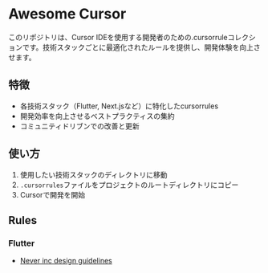 # Awesome Cursor

このリポジトリは、Cursor IDEを使用する開発者のための.cursorruleコレクションです。技術スタックごとに最適化されたルールを提供し、開発体験を向上させます。

## 特徴

- 各技術スタック（Flutter, Next.jsなど）に特化したcursorrules
- 開発効率を向上させるベストプラクティスの集約
- コミュニティドリブンでの改善と更新

## 使い方

1. 使用したい技術スタックのディレクトリに移動
2. `.cursorrules`ファイルをプロジェクトのルートディレクトリにコピー
3. Cursorで開発を開始

## Rules

### Flutter

- [Never inc design guidelines](./rules/flutter-neverinc/.cursorrules)
